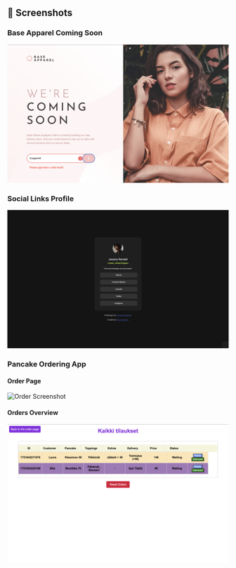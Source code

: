 ## 📸 Screenshots

### Base Apparel Coming Soon
![Base Apparel Screenshot](/FrontendMentor/base-apparel-coming-soon-master/myChallenge/Screenshot%202025-07-08%20at%2019.17.22.png)

### Social Links Profile
![Social Links Screenshot](/FrontendMentor/Social-links-profile/myChallenge/images/Screenshot%202025-07-02%20at%2010.14.06.png)

### Pancake Ordering App
#### Order Page
![Order Screenshot](/Pannukakku/Images/Screenshot%202025-07-04%20at%2018.12.39.png)

#### Orders Overview
![Tilaukset Screenshot](/Pannukakku/Images/Screenshot%202025-07-04%20at%2019.11.16.png)
